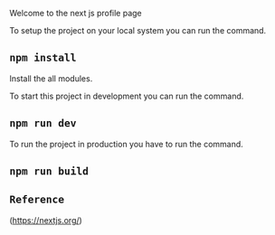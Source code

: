 Welcome to the next js profile page

To setup the project on your local system you can run the command.
## `npm install`
Install the all modules.

To start this project in development you can run the command.
## `npm run dev`

To run the project in production you have to run the command.
## `npm run build`


## `Reference`

(https://nextjs.org/)